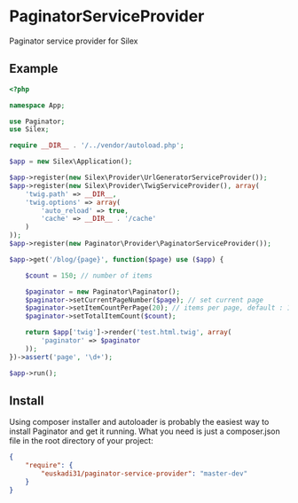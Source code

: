 PaginatorServiceProvider
========================

Paginator service provider for Silex

Example
-------

```php
<?php

namespace App;

use Paginator;
use Silex;

require __DIR__ . '/../vendor/autoload.php';

$app = new Silex\Application();

$app->register(new Silex\Provider\UrlGeneratorServiceProvider());
$app->register(new Silex\Provider\TwigServiceProvider(), array(
    'twig.path' => __DIR__,
    'twig.options' => array(
        'auto_reload' => true,
        'cache' => __DIR__ . '/cache'
    )
));
$app->register(new Paginator\Provider\PaginatorServiceProvider());

$app->get('/blog/{page}', function($page) use ($app) {

    $count = 150; // number of items

    $paginator = new Paginator\Paginator();
    $paginator->setCurrentPageNumber($page); // set current page
    $paginator->setItemCountPerPage(20); // items per page, default : 10
    $paginator->setTotalItemCount($count);

    return $app['twig']->render('test.html.twig', array(
        'paginator' => $paginator
    ));
})->assert('page', '\d+');

$app->run();
```

Install
-------

Using composer installer and autoloader is probably the easiest way to install Paginator and get it running. 
What you need is just a composer.json file in the root directory of your project:
```json
{
    "require": {
        "euskadi31/paginator-service-provider": "master-dev"
    }
}
```